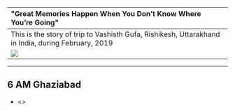 | "Great Memories Happen When You Don’t Know Where You’re Going" |
| :--- |
| This is the story of trip to Vashisth Gufa, Rishikesh, Uttarakhand in India, during February, 2019 |
| ![](https://github.com/inbravo/travel/blob/master/february-2019/images/route-map.jpg)|

---

##  6 AM Ghaziabad
*	<>


